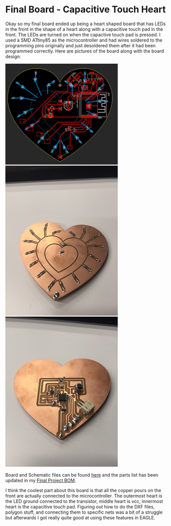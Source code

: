 # Final Board - Capacitive Touch Heart


Okay so my final board ended up being a heart shaped board that has LEDs in the front in the shape of a heart along with a capacitive touch pad in the front. The LEDs are turned on when the capactive touch pad is pressed. I used a SMD ATtiny85 as the microcontroller and had wires soldered to the programming pins originally and just desoldered them after it had been programmed correctly. Here are pictures of the board along with the board design: 

![board file](media/boardfile.png)
![ogfront](media/ogHeartFront.JPG)
![ogfront](media/ogHeartBack.JPG)

Board and Schematic files can be found [here](https://github.com/boatshaman/HomemadeHardware/tree/master/Final%20Board/finschem) and the parts list has been updated in my [Final Project BOM](https://github.com/boatshaman/HomemadeHardware/tree/master/FinalProject_BOM). 

I think the coolest part about this board is that all the copper pours on the front are actually connected to the microcontroller. The outermost heart is the LED ground connected to the transistor, middle heart is vcc, innermost heart is the capacitive touch pad. Figuring out how to do the DXF files, polygon stuff, and connecting them to specific nets was a bit of a struggle but afterwards I got really quite good at using these features in EAGLE.





